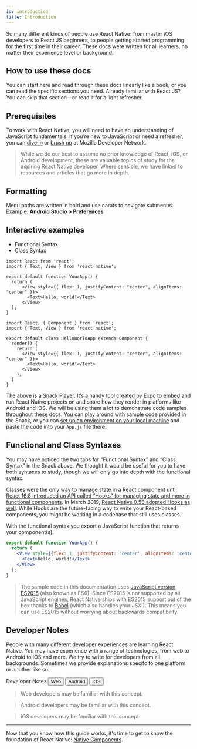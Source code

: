 ```yaml
---
id: introduction
title: Introduction
---
```


So many different kinds of people use React Native: from master iOS developers to React JS beginners, to people getting started programming for the first time in their career. These docs were written for all learners, no matter their experience level or background.

## How to use these docs

You can start here and read through these docs linearly like a book; or you can read the specific sections you need. Already familiar with React JS? You can skip that section—or read it for a light refresher.

## Prerequisites

To work with React Native, you will need to have an understanding of JavaScript fundamentals. If you’re new to JavaScript or need a refresher, you can [dive in](https://developer.mozilla.org/en-US/docs/Web/JavaScript) or [brush up](https://developer.mozilla.org/en-US/docs/Web/JavaScript/A_re-introduction_to_JavaScript) at Mozilla Developer Network.

> While we do our best to assume no prior knowledge of React, iOS, or Android development, these are valuable topics of study for the aspiring React Native developer. Where sensible, we have linked to resources and articles that go more in depth.

## Formatting

Menu paths are written in bold and use carats to navigate submenus. Example: **Android Studio > Preferences**

## Interactive examples

<div class="toggler">
  <ul role="tablist" id="toggle-syntax">
    <li id="functional" class="button-functional" aria-selected="false" role="tab" tabindex="0" aria-controls="functionaltab" onclick="displayTab('syntax', 'functional')">
      Functional Syntax
    </li>
    <li id="classical" class="button-classical" aria-selected="false" role="tab" tabindex="0" aria-controls="classicaltab" onclick="displayTab('syntax', 'classical')">
      Class Syntax
    </li>
  </ul>
</div>

<block class="functional webNote iosNote androidNote" />

```SnackPlayer name=Hello%20World
import React from 'react';
import { Text, View } from 'react-native';

export default function YourApp() {
  return (
      <View style={{ flex: 1, justifyContent: "center", alignItems: "center" }}>
        <Text>Hello, world!</Text>
      </View>
  );
}
```

<block class="classical webNote iosNote androidNote" />

```SnackPlayer name=Hello%20World
import React, { Component } from 'react';
import { Text, View } from 'react-native';

export default class HelloWorldApp extends Component {
  render() {
    return (
      <View style={{ flex: 1, justifyContent: "center", alignItems: "center" }}>
        <Text>Hello, world!</Text>
      </View>
    );
  }
}

```

<block class="classical functional webNote iosNote androidNote" />

The above is a Snack Player. It’s [a handy tool created by Expo](https://expo.io/tools#snack) to embed and run React Native projects on and share how they render in platforms like Android and iOS. We will be using them a lot to demonstrate code samples throughout these docs. You can play around with sample code provided in the Snack, or you can [set up an environment on your local machine](getting-started) and paste the code into your `App.js` file there.

## Functional and Class Syntaxes

You may have noticed the two tabs for “Functional Syntax” and “Class Syntax” in the Snack above. We thought it would be useful for you to have both syntaxes to study, though we will only go into depth with the functional syntax.

Classes were the only way to manage state in a React component until [React 16.8 introduced an API called “Hooks” for managing state and more in functional components](https://reactjs.org/docs/hooks-intro.html). In March 2019, [React Native 0.58 adopted Hooks as well](https://facebook.github.io/react-native/blog/2019/03/12/releasing-react-native-059). While Hooks are the future-facing way to write your React-based components, you might be working in a codebase that still uses classes.

With the functional syntax you export a JavaScript function that returns your component(s):

```jsx
export default function YourApp() {
  return (
    <View style={{flex: 1, justifyContent: 'center', alignItems: 'center'}}>
      <Text>Hello, world!</Text>
    </View>
  );
}
```

> The sample code in this documentation uses [JavaScript version ES2015](https://babeljs.io/learn-es2015/) (also known as ES6). Since ES2015 is not supported by all JavaScript engines, React Native ships with ES2015 support out of the box thanks to [Babel](https://babeljs.io/) (which also handles your JSX!). This means you can use ES2015 without worrying about backwards compatibility.

## Developer Notes

People with many different developer experiences are learning React Native. You may have experience with a range of technologies, from web to Android to iOS and more. We try to write for developers from all backgrounds. Sometimes we provide explanations specifc to one platform or another like so:

<div class="toggler">
  <span>Developer Notes</span>
  <span role="tablist" id="toggle-devNotes">
    <button role="tab" class="button-webNote" onclick="displayTab('devNotes', 'webNote')">Web</button>
    <button role="tab" class="button-androidNote" onclick="displayTab('devNotes', 'androidNote')">Android</button>
    <button role="tab" class="button-iosNote" onclick="displayTab('devNotes', 'iosNote')">iOS</button>
  </span>
</div>

<block class="webNote classical functional" />

> Web developers may be familiar with this concept.

<block class="androidNote classical functional" />

> Android developers may be familiar with this concept.

<block class="iosNote classical functional" />

> iOS developers may be familiar with this concept.

<block class="webNote androidNote iosNote  classical functional" />

---

Now that you know how this guide works, it's time to get to know the foundation of React Native: [Native Components](intro-react-native-components.md).
